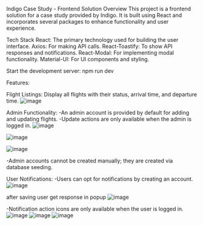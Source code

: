 Indigo Case Study - Frontend Solution
Overview
This project is a frontend solution for a case study provided by Indigo. It is built using React and incorporates several packages to enhance functionality and user experience.

Tech Stack
React: The primary technology used for building the user interface.
Axios: For making API calls.
React-Toastify: To show API responses and notifications.
React-Modal: For implementing modal functionality.
Material-UI: For UI components and styling.

Start the development server:
npm run dev

Features:

Flight Listings: Display all flights with their status, arrival time, and departure time.
![image](https://github.com/user-attachments/assets/7ee90af6-f084-4400-9aec-f7c84a546b03)

Admin Functionality:
-An admin account is provided by default for adding and updating flights.
-Update actions are only available when the admin is logged in.
![image](https://github.com/user-attachments/assets/35ab402f-0f4b-42fd-9093-71b6e3df74f0)

![image](https://github.com/user-attachments/assets/7488096d-018c-45d0-8fca-a58ea0ccace7)

![image](https://github.com/user-attachments/assets/acf99a49-615e-4f0a-ad34-b61c909fd799)

-Admin accounts cannot be created manually; they are created via database seeding.

User Notifications:
-Users can opt for notifications by creating an account.
![image](https://github.com/user-attachments/assets/5451f573-ba12-42eb-b527-09bad63d4281)

after saving user get response in popup
![image](https://github.com/user-attachments/assets/ce932900-2a06-4e3f-83b0-84defd3bfcb3)

-Notification action icons are only available when the user is logged in.
![image](https://github.com/user-attachments/assets/3725125b-0898-4251-bb5a-54e8232ac415)
![image](https://github.com/user-attachments/assets/4d0ab93d-b6d6-4187-9789-881bb400613d)
![image](https://github.com/user-attachments/assets/10e166f3-82aa-42af-b03e-86ab2690231a)

